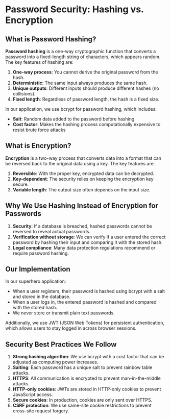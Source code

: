 # Password Security: Hashing vs. Encryption

## What is Password Hashing?

**Password hashing** is a one-way cryptographic function that converts a password into a fixed-length string of characters, which appears random. The key features of hashing are:

1. **One-way process**: You cannot derive the original password from the hash.
2. **Deterministic**: The same input always produces the same hash.
3. **Unique outputs**: Different inputs should produce different hashes (no collisions).
4. **Fixed length**: Regardless of password length, the hash is a fixed size.

In our application, we use bcrypt for password hashing, which includes:
- **Salt**: Random data added to the password before hashing
- **Cost factor**: Makes the hashing process computationally expensive to resist brute force attacks

## What is Encryption?

**Encryption** is a two-way process that converts data into a format that can be reversed back to the original data using a key. The key features are:

1. **Reversible**: With the proper key, encrypted data can be decrypted.
2. **Key-dependent**: The security relies on keeping the encryption key secure.
3. **Variable length**: The output size often depends on the input size.

## Why We Use Hashing Instead of Encryption for Passwords

1. **Security**: If a database is breached, hashed passwords cannot be reversed to reveal actual passwords.
2. **Verification without storage**: We can verify if a user entered the correct password by hashing their input and comparing it with the stored hash.
3. **Legal compliance**: Many data protection regulations recommend or require password hashing.

## Our Implementation

In our superhero application:
- When a user registers, their password is hashed using bcrypt with a salt and stored in the database.
- When a user logs in, the entered password is hashed and compared with the stored hash.
- We never store or transmit plain text passwords.

Additionally, we use JWT (JSON Web Tokens) for persistent authentication, which allows users to stay logged in across browser sessions.

## Security Best Practices We Follow

1. **Strong hashing algorithm**: We use bcrypt with a cost factor that can be adjusted as computing power increases.
2. **Salting**: Each password has a unique salt to prevent rainbow table attacks.
3. **HTTPS**: All communication is encrypted to prevent man-in-the-middle attacks.
4. **HTTP-only cookies**: JWTs are stored in HTTP-only cookies to prevent JavaScript access.
5. **Secure cookies**: In production, cookies are only sent over HTTPS.
6. **CSRF protection**: We use same-site cookie restrictions to prevent cross-site request forgery.
